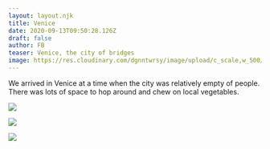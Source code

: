 ```yaml
---
layout: layout.njk
title: Venice
date: 2020-09-13T09:50:28.126Z
draft: false
author: FB
teaser: Venice, the city of bridges
image: https://res.cloudinary.com/dgnntwrsy/image/upload/c_scale,w_500/v1603543294/IMG_20201012_144239_ef6sxq.jpg
---
```

We arrived in Venice at a time when the city was relatively empty of people. There was lots of space to hop around and chew on local vegetables.

![](https://res.cloudinary.com/dgnntwrsy/image/upload/c_scale,w_500/v1603543294/IMG_20201012_144239_ef6sxq.jpg)

![](https://res.cloudinary.com/dgnntwrsy/image/upload/c_scale,w_500/v1603543722/20201012_135553_h9bpex.jpg)

![](https://res.cloudinary.com/dgnntwrsy/image/upload/c_scale,w_500/v1603543322/IMG_20201012_175159_dppwo0.jpg)